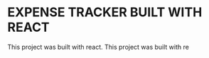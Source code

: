 # EXPENSE TRACKER BUILT WITH REACT

This project was built with react.
This project was built with re

